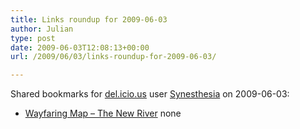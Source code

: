 ```yaml
---
title: Links roundup for 2009-06-03
author: Julian
type: post
date: 2009-06-03T12:08:13+00:00
url: /2009/06/03/links-roundup-for-2009-06-03/

---
```

Shared bookmarks for [del.icio.us][1] user [Synesthesia][2] on 2009-06-03:

  * [Wayfaring Map &#8211; The New River][3] 
    none</li> </ul>

 [1]: https://del.icio.us/
 [2]: https://del.icio.us/synesthesia
 [3]: https://www.wayfaring.com/maps/show/34074